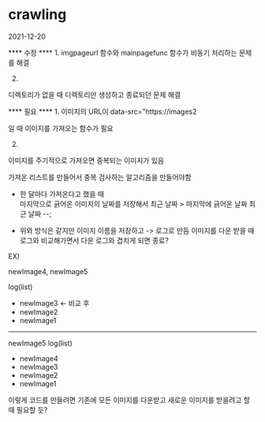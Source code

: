 # crawling


2021-12-20

**** 수정 ****
1.
imgpageurl 함수와 mainpagefunc 함수가 비동기 처리하는 문제를 해결 

2.
디렉토리가 없을 때 
디렉토리만 생성하고 종료되던 문제 해결 



**** 필요 ****
1.
이미지의 URL이
data-src=\"https://images2

일 때 이미지를 가져오는 함수가 필요 

2. 
이미지를 주기적으로 가져오면 
중복되는 이미지가 있음 

가져온 리스트를 만들어서 중복 검사하는 알고리즘을 만들어야함 

- 한 달마다 가져온다고 했을 때  
 마지막으로 긁어온 이미지의 날짜를 저장해서
 최근 날짜 > 마지막에 긁어온 날짜 
 최근 날짜 --;
 
 - 위와 방식은 같지만 이미지 이름을 저장하고 -> 로그로 만듬
 이미지를 다운 받을 때 로그와 비교해가면서 다운 로그와 겹치게 되면 종료? 
 
 EX) 
 
 newImage4, newImage5
 
 log(list)
 - newImage3 <- 비교 후 
 - newImage2
 - newImage1
 --------------------------------
 newImage5
  log(list)
 - newImage4
 - newImage3 
 - newImage2
 - newImage1

이렇게 코드를 만들려면 기존에 모든 이미지를 다운받고 
새로운 이미지를 받을려고 할 때 필요할 듯? 
 
 
 
 
  



